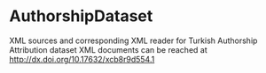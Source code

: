 # AuthorshipDataset
XML sources and corresponding XML reader for Turkish Authorship Attribution dataset
XML documents can be reached at http://dx.doi.org/10.17632/xcb8r9d554.1
